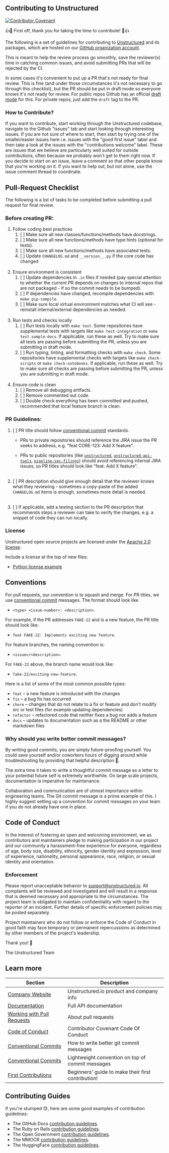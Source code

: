 ## Contributing to Unstructured

[![Contributor Covenant](https://img.shields.io/badge/Contributor%20Covenant-2.1-4baaaa.svg)](code_of_conduct.md)

👍🎉 First off, thank you for taking the time to contribute! 🎉👍

The following is a set of guidelines for contributing to [Unstructured](https://www.unstructured.io/) and its packages, which are hosted on our [GitHub organization account](https://github.com/Unstructured-IO).

This is meant to help the review process go smoothly, save the reviewer(s) time in catching common issues, and avoid submitting PRs that will be rejected by the CI.

In some cases it's convenient to put up a PR that's not ready for final review. This is fine (and under those circumstances it's not necessary to go through this checklist), but the PR should be put in draft mode so everyone knows it's not ready for review. For public repos Github has an official [draft mode](https://github.blog/2019-02-14-introducing-draft-pull-requests/) for this. For private repos, just add the `draft` tag to the PR.

### How to Contribute?

If you want to contribute, start working through the Unstructured codebase, navigate to the Github "issues" tab and start looking through interesting issues. If you are not sure of where to start, then start by trying one of the smaller/easier issues here i.e. issues with the "good first issue" label and then take a look at the issues with the "contributions welcome" label. These are issues that we believe are particularly well suited for outside contributions, often because we probably won't get to them right now. If you decide to start on an issue, leave a comment so that other people know that you're working on it. If you want to help out, but not alone, use the issue comment thread to coordinate.


## Pull-Request Checklist

The following is a list of tasks to be completed before submitting a pull request for final review.

### Before creating PR:

1. Follow coding best practices
    1. [ ] Make sure all new classes/functions/methods have docstrings.
    1. [ ] Make sure all new functions/methods have type hints (optional for tests).
    1. [ ] Make sure all new functions/methods have associated tests.
    1. [ ] Update `CHANGELOG.md` and `__version__.py` if the core code has changed
<br/><br/>
1. Ensure environment is consistent
    1. [ ] Update dependencies in `.in` files if needed (pay special attention to whether the current PR depends on changes to internal repos that are not packaged - if so the commit needs to be bumped).
    1. [ ] If dependencies have changed, recompile dependencies with `make pip-compile`.
    1. [ ] Make sure local virtual environment matches what CI will see - reinstall internal/external dependencies as needed.
<br/><br/>    
1. Run tests and checks locally
    1. [ ] Run tests locally with `make test`. Some repositories have supplemental tests with targets like `make test-integration` or `make test-sample-docs`. If applicable, run these as well. Try to make sure all tests are passing before submitting the PR, unless you are submitting in draft mode.
    1. [ ] Run typing, linting, and formatting checks with `make check`. Some repositories have supplemental checks with targets like `make check-scripts` or `make check-notebooks`. If applicable, run these as well. Try to make sure all checks are passing before submitting the PR, unless you are submitting in draft mode.
<br/><br/>    
1. Ensure code is clean
    1. [ ] Remove all debugging artifacts.
    1. [ ] Remove commented out code.
    1. [ ] Double check everything has been committed and pushed, recommended that local feature branch is clean.
    
### PR Guidelines:

1. [ ] PR title should follow [conventional commit](https://www.conventionalcommits.org/en/v1.0.0/) standards.

    - PRs to private repositories should reference the JIRA issue the PR seeks to address, e.g. "feat CORE-123: Add X feature".
    
    - PRs to public repositories (like [`unstructured`](https://github.com/Unstructured-IO/unstructured), [`unstructured-api-tools`](https://github.com/Unstructured-IO/unstructured-api-tools), [`pipeline-sec-filings`](https://github.com/Unstructured-IO/pipeline-sec-filings)) should avoid referencing internal JIRA issues, so PR titles should look like "feat: Add X feature".
<br/><br/>      
1. [ ] PR description should give enough detail that the reviewer knows what they reviewing - sometimes a copy-paste of the added `CHANGELOG.md` items is enough, sometimes more detail is needed.
<br/><br/>
1. [ ] If applicable, add a testing section to the PR description that recommends steps a reviewer can take to verify the changes, e.g. a snippet of code they can run locally.

### License

Unstructured open source projects are licensed under the [Apache 2.0 license](https://www.apache.org/licenses/LICENSE-2.0).

Include a license at the top of new files:

- [Python license example](https://github.com/Unstructured-IO/unstructured/blob/main/setup.py)


## Conventions

For pull requests, our convention is to squash and merge. For PR titles, we use [conventional commit](https://www.freecodecamp.org/news/how-to-write-better-git-commit-messages/#conventional-commits) messages. The format should look like 

- `<type> <issue-number>: <description>`.

For example, if the PR addresses `FAKE-22` and is a new feature, the PR title should look like: 

- `feat FAKE-22: Implements exciting new feature`. 

For feature branches, the naming convention is:

- `<issue>/<description>`. 

For `FAKE-22` above, the branch name would look like: 

- `fake-22/exciting-new-feature`.

Here is a list of some of the most common possible types:

- `feat` – a new feature is introduced with the changes
- `fix` – a bug fix has occurred
- `chore` – changes that do not relate to a fix or feature and don't modify src or test files (for example updating dependencies)
- `refactor` – refactored code that neither fixes a bug nor adds a feature
- `docs` – updates to documentation such as a the README or other markdown files

### Why should you write better commit messages?

By writing good commits, you are simply future-proofing yourself. You could save yourself and/or coworkers hours of digging around while troubleshooting by providing that helpful description 🙂. 

The extra time it takes to write a thoughtful commit message as a letter to your potential future self is extremely worthwhile. On large scale projects, documentation is imperative for maintenance.

Collaboration and communication are of utmost importance within engineering teams. The Git commit message is a prime example of this. I highly suggest setting up a convention for commit messages on your team if you do not already have one in place.


## Code of Conduct

In the interest of fostering an open and welcoming environment, we as contributors and maintainers pledge to making participation in our project and our community a harassment-free experience for everyone, regardless of age, body size, disability, ethnicity, gender identity and expression, level of experience, nationality, personal appearance, race, religion, or sexual identity and orientation.

### Enforcement

Please report unacceptable behavior to support@unstructured.io. All complaints will be reviewed and investigated and will result in a response that is deemed necessary and appropriate to the circumstances. The project team is obligated to maintain confidentiality with regard to the reporter of an incident. Further details of specific enforcement policies may be posted separately.

Project maintainers who do not follow or enforce the Code of Conduct in good faith may face temporary or permanent repercussions as determined by other members of the project's leadership.

Thank you! 🤗

The Unstructured Team


## Learn more

| Section | Description |
|-|-|
| [Company Website](https://unstructured.io) | Unstructured.io product and company info |
| [Documentation](https://unstructured-io.github.io/unstructured) | Full API documentation |
| [Working with Pull Requests](https://docs.github.com/en/pull-requests/collaborating-with-pull-requests/proposing-changes-to-your-work-with-pull-requests/about-pull-requests) | About pull requests |
| [Code of Conduct](https://www.contributor-covenant.org/version/1/4/code-of-conduct/) | Contributor Covenant Code Of Conduct |
| [Conventional Commits](https://www.freecodecamp.org/news/how-to-write-better-git-commit-messages/) | How to write better git commit messages |
| [Conventional Commits](https://www.conventionalcommits.org/en/v1.0.0/) | Lightweight convention on top of commit messages |
| [First Contributions](https://github.com/firstcontributions/first-contributions/blob/main/README.md) | Beginners' guide to make their first contribution! |


## Contributing Guides

If you're stumped 😓, here are some good examples of contribution guidelines:

- The GitHub Docs [contribution guidelines](https://github.com/github/docs/blob/main/CONTRIBUTING.md).
- The Ruby on Rails [contribution guidelines](https://github.com/rails/rails/blob/main/CONTRIBUTING.md).
- The Open Government [contribution guidelines](https://github.com/opengovernment/opengovernment/blob/master/CONTRIBUTING.md).
- The MMOCR [contribution guidelines](https://mmocr.readthedocs.io/en/dev-1.x/notes/contribution_guide.html).
- The HuggingFace [contribution guidelines](https://huggingface2.notion.site/Contribution-Guide-19411c29298644df8e9656af45a7686d).
